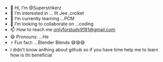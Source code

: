 - 👋 Hi, I’m @Superstrikerz
- 👀 I’m interested in ... IIt Jee ,crciket
- 🌱 I’m currently learning ...PCM
- 💞️ I’m looking to collaborate on ...coding
- 📫 How to reach me  onlyforstudy9191@gmail.com
- 😄 Pronouns: ...He
- ⚡ Fun fact: ...Blender Blends 😄😄😄
- I didn't know anthing about github so if you have time help me to learn how is thi beneficial

<!---
Superstrikerz/Superstrikerz is a ✨ special ✨ repository because its `README.md` (this file) appears on your GitHub profile.
You can click the Preview link to take a look at your changes.
